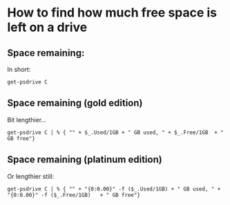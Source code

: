 ﻿# How to find how much free space is left on a drive

## Space remaining:

In short:

	get-psdrive C

## Space remaining (gold edition)

Bit lengthier...

	get-psdrive C | % { "" + $_.Used/1GB + " GB used, " + $_.Free/1GB  + " GB free"}

## Space remaining (platinum edition)

Or lengthier still:

	get-psdrive C | % { "" + "{0:0.00}" -f ($_.Used/1GB) + " GB used, " + "{0:0.00}" -f ($_.Free/1GB)   + " GB free"}
